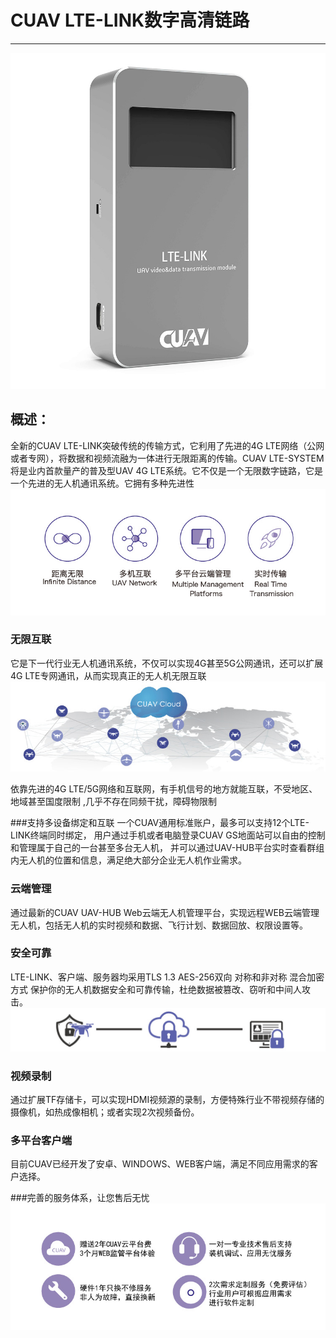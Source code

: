 # CUAV LTE-LINK数字高清链路

---
![LTE LINK](/assets/let_link.jpg) 
## 概述：
全新的CUAV LTE-LINK突破传统的传输方式，它利用了先进的4G LTE网络（公网或者专网），将数据和视频流融为一体进行无限距离的传输。CUAV LTE-SYSTEM 将是业内首款量产的普及型UAV 4G LTE系统。它不仅是一个无限数字链路，它是一个先进的无人机通讯系统。它拥有多种先进性
![functional](/assets/functional.jpg)
### 无限互联  
它是下一代行业无人机通讯系统，不仅可以实现4G甚至5G公网通讯，还可以扩展4G LTE专网通讯，从而实现真正的无人机无限互联
![interconnection](/assets/unlimited_interconnection.jpg) 

依靠先进的4G LTE/5G网络和互联网，有手机信号的地方就能互联，不受地区、地域甚至国度限制 ,几乎不存在同频干扰，障碍物限制

###支持多设备绑定和互联
一个CUAV通用标准账户，最多可以支持12个LTE-LINK终端同时绑定，
用户通过手机或者电脑登录CUAV GS地面站可以自由的控制和管理属于自己的一台甚至多台无人机，
并可以通过UAV-HUB平台实时查看群组内无人机的位置和信息，满足绝大部分企业无人机作业需求。

### 云端管理

通过最新的CUAV UAV-HUB Web云端无人机管理平台，实现远程WEB云端管理无人机，包括无人机的实时视频和数据、飞行计划、数据回放、权限设置等。

### 安全可靠
LTE-LINK、客户端、服务器均采用TLS 1.3 AES-256双向 对称和非对称 混合加密方式
保护你的无人机数据安全和可靠传输，杜绝数据被篡改、窃听和中间人攻击。
![safe](/assets/safe_cloud_lock.jpg)

### 视频录制

通过扩展TF存储卡，可以实现HDMI视频源的录制，方便特殊行业不带视频存储的摄像机，如热成像相机；或者实现2次视频备份。

### 多平台客户端
目前CUAV已经开发了安卓、WINDOWS、WEB客户端，满足不同应用需求的客户选择。

###完善的服务体系，让您售后无忧
![service](/assets/service.jpg)





